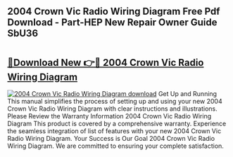 ## 2004 Crown Vic Radio Wiring Diagram Free Pdf Download - Part-HEP New Repair Owner Guide SbU36

# <h2><a href="http://dfhmr9.blite.top/?on=2004+Crown+Vic+Radio+Wiring+Diagram">🔗Download New 👉🔴 2004 Crown Vic Radio Wiring Diagram</a></h2>

[![2004 Crown Vic Radio Wiring Diagram download](https://i.imgur.com/lujVjoI.png)](http://dfhmr9.blite.top/?on=2004+Crown+Vic+Radio+Wiring+Diagram)
Get Up and Running This manual simplifies the process of setting up and using your new 2004 Crown Vic Radio Wiring Diagram with clear instructions and illustrations. Please Review the Warranty Information 2004 Crown Vic Radio Wiring Diagram This product is covered by a comprehensive warranty. Experience the seamless integration of list of features with your new 2004 Crown Vic Radio Wiring Diagram. Your Success is Our Goal 2004 Crown Vic Radio Wiring Diagram. We are committed to ensuring your complete satisfaction.
